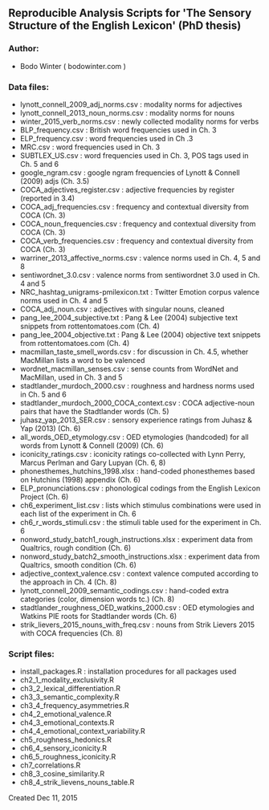 Reproducible Analysis Scripts for 'The Sensory Structure of the English Lexicon' (PhD thesis)
---------------------

### Author:

- Bodo Winter ( bodowinter.com )

### Data files:

- lynott_connell_2009_adj_norms.csv : modality norms for adjectives
- lynott_connell_2013_noun_norms.csv : modality norms for nouns
- winter_2015_verb_norms.csv : newly collected modality norms for verbs
- BLP_frequency.csv : British word frequencies used in Ch. 3
- ELP_frequency.csv : word frequencies used in Ch .3
- MRC.csv : word frequencies used in Ch. 3
- SUBTLEX_US.csv : word frequencies used in Ch. 3, POS tags used in Ch. 5 and 6
- google_ngram.csv : google ngram frequencies of Lynott & Connell (2009) adjs (Ch. 3.5)
- COCA_adjectives_register.csv : adjective frequencies by register (reported in 3.4)
- COCA_adj_frequencies.csv : frequency and contextual diversity from COCA (Ch. 3)
- COCA_noun_frequencies.csv : frequency and contextual diversity from COCA (Ch. 3)
- COCA_verb_frequencies.csv : frequency and contextual diversity from COCA (Ch. 3)
- warriner_2013_affective_norms.csv : valence norms used in Ch. 4, 5 and 8
- sentiwordnet_3.0.csv : valence norms from sentiwordnet 3.0 used in Ch. 4 and 5
- NRC_hashtag_unigrams-pmilexicon.txt : Twitter Emotion corpus valence norms used in Ch. 4 and 5
- COCA_adj_noun.csv : adjectives with singular nouns, cleaned
- pang_lee_2004_subjective.txt : Pang & Lee (2004) subjective text snippets from rottentomatoes.com (Ch. 4)
- pang_lee_2004_objective.txt : Pang & Lee (2004) objective text snippets from rottentomatoes.com (Ch. 4)
- macmillan_taste_smell_words.csv : for discussion in Ch. 4.5, whether MacMillan lists a word to be valenced
- wordnet_macmillan_senses.csv : sense counts from WordNet and MacMillan, used in Ch. 3 and 5
- stadtlander_murdoch_2000.csv : roughness and hardness norms used in Ch. 5 and 6
- stadtlander_murdoch_2000_COCA_context.csv : COCA adjective-noun pairs that have the Stadtlander words (Ch. 5)
- juhasz_yap_2013_SER.csv : sensory experience ratings from Juhasz & Yap (2013) (Ch. 6)
- all_words_OED_etymology.csv : OED etymologies (handcoded) for all words from Lynott & Connell (2009) (Ch. 6)
- iconicity_ratings.csv : iconicity ratings co-collected with Lynn Perry, Marcus Perlman and Gary Lupyan (Ch. 6, 8)
- phonesthemes_hutchins_1998.xlsx : hand-coded phonesthemes based on Hutchins (1998) appendix (Ch. 6)
- ELP_pronunciations.csv : phonological codings from the English Lexicon Project (Ch. 6)
- ch6_experiment_list.csv : lists which stimulus combinations were used in each list of the experiment in Ch. 6
- ch6_r_words_stimuli.csv : the stimuli table used for the experiment in Ch. 6
- nonword_study_batch1_rough_instructions.xlsx : experiment data from Qualtrics, rough condition (Ch. 6)
- nonword_study_batch2_smooth_instructions.xlsx : experiment data from Qualtrics, smooth condition (Ch. 6)
- adjective_context_valence.csv : context valence computed according to the approach in Ch. 4 (Ch. 8)
- lynott_connell_2009_semantic_codings.csv : hand-coded extra categories (color, dimension words tc.) (Ch. 8)
- stadtlander_roughness_OED_watkins_2000.csv : OED etymologies and Watkins PIE roots for Stadtlander words (Ch. 6)
- strik_lievers_2015_nouns_with_freq.csv : nouns from Strik Lievers 2015 with COCA frequencies (Ch. 8)

### Script files:

- install_packages.R : installation procedures for all packages used
- ch2_1_modality_exclusivity.R
- ch3_2_lexical_differentiation.R
- ch3_3_semantic_complexity.R
- ch3_4_frequency_asymmetries.R
- ch4_2_emotional_valence.R
- ch4_3_emotional_contexts.R
- ch4_4_emotional_context_variability.R
- ch5_roughness_hedonics.R
- ch6_4_sensory_iconicity.R
- ch6_5_roughness_iconicity.R
- ch7_correlations.R
- ch8_3_cosine_similarity.R
- ch8_4_strik_lievens_nouns_table.R

Created Dec 11, 2015
